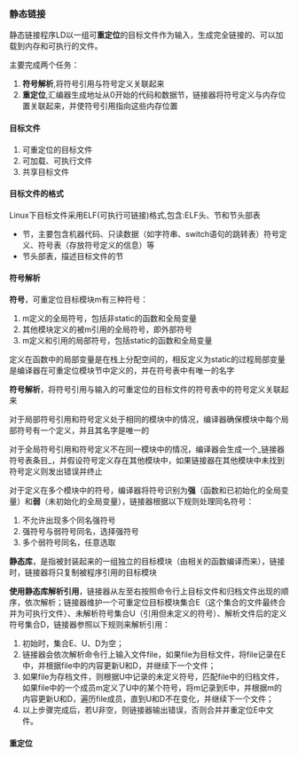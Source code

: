 ### 静态链接
静态链接程序LD以一组可**重定位**的目标文件作为输入，生成完全链接的、可以加载到内存和可执行的文件。

主要完成两个任务：
1. **符号解析**,将符号引用与符号定义关联起来
2. **重定位**,汇编器生成地址从0开始的代码和数据节，链接器将符号定义与内存位置关联起来，并使符号引用指向这些内存位置
#### 目标文件
1. 可重定位的目标文件
2. 可加载、可执行文件
3. 共享目标文件
#### 目标文件的格式
Linux下目标文件采用ELF(可执行可链接)格式,包含:ELF头、节和节头部表
- 节，主要包含机器代码、只读数据（如字符串、switch语句的跳转表）符号定义、符号表（存放符号定义的信息）等
- 节头部表，描述目标文件的节
#### 符号解析
**符号**，可重定位目标模块m有三种符号：
1. m定义的全局符号，包括非static的函数和全局变量
2. 其他模块定义的被m引用的全局符号，即外部符号
3. m定义和引用的局部符号，包括static的函数和全局变量

定义在函数中的局部变量是在栈上分配空间的，相反定义为static的过程局部变量是编译器在可重定位模块节中定义的，并在符号表中有唯一的名字

**符号解析**，将符号引用与输入的可重定位的目标文件的符号表中的符号定义关联起来

对于局部符号引用和符号定义处于相同的模块中的情况，编译器确保模块中每个局部符号有一个定义，并且其名字是唯一的

对于全局符号引用和符号定义不在同一模块中的情况，编译器会生成一个_链接器符号表条目_，并假设符号定义存在其他模块中，如果链接器在其他模块中未找到符号定义则发出错误并终止

对于定义在多个模块中的符号，编译器将符号识别为**强**（函数和已初始化的全局变量）和**弱**（未初始化的全局变量），链接器根据以下规则处理同名符号：
1. 不允许出现多个同名强符号
2. 强符号与弱符号同名，选择强符号
3. 多个弱符号同名，任意选取

**静态库**，是指被封装起来的一组独立的目标模块（由相关的函数编译而来），链接时，链接器将只复制被程序引用的目标模块

**使用静态库解析引用**，链接器从左至右按照命令行上目标文件和归档文件出现的顺序，依次解析；链接器维护一个可重定位目标模块集合E（这个集合的文件最终合并为可执行文件）、未解析符号集合U（引用但未定义的符号）、解析文件后的定义符号集合D，链接器参照以下规则来解析引用：
1. 初始时，集合E、U、D为空；
2. 链接器会依次解析命令行上输入文件file，如果file为目标文件，将file记录在E中，并根据file中的内容更新U和D，并继续下一个文件；
3. 如果file为存档文件，则根据U中记录的未定义符号，匹配file中的归档文件，如果file中的一个成员m定义了U中的某个符号，将m记录到E中，并根据m的内容更新U和D，遍历file成员，直到U和D不在变化，并继续下一个文件；
4. 以上步骤完成后，若U非空，则链接器输出错误，否则合并并重定位E中文件。
#### 重定位

